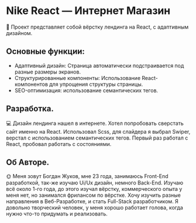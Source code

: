 # Nike React — Интернет Магазин  
🎨 Проект представляет собой вёрстку лендинга на React, с адаптивным дизайном.

## Основные функции:
- Адаптивный дизайн: Страница автоматически подстраивается под разные размеры экранов.
- Структурированные компоненты: Использование React-компонентов для упрощения структуры страницы.
- SEO-оптимизация: использование семантических тегов.

## Разработка.
💻 Дизайн лендинга нашел в интернете. Хотел попробовать сверстать сайт именно на React.
Использовал Scss, для слайдера я выбрал Swiper, верстал с использованием семантических тегов.
Первый раз работал с React, пробовал работать с состояниями.

## Об Авторе.
🌞 Меня зовут Богдан Жуков, мне 23 года, занимаюсь Front-End разработкой, так-же изучаю Ui/Ux дизайн, немного Back-End.
Изучаю всё около 1-го года, до этого изучал вёрстку, коммерческого опыта у меня нет, но занимался фрилансом по вёрстке.
Хочу изучить разные направления в Веб-Разработке, и стать Full-Stack разработчиком. Я довольно творческий человек,
у меня хорошо работает голова, когда нужно что-то придумать и реализовать.     
